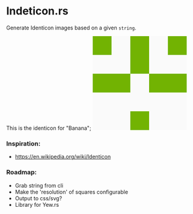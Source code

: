 # Indeticon.rs

Generate Identicon images based on a given `string`.

This is the identicon for "Banana";
![habit-grid](./identicon.png)

### Inspiration:

- https://en.wikipedia.org/wiki/Identicon

### Roadmap:

- Grab string from cli
- Make the 'resolution' of squares configurable
- Output to css/svg?
- Library for Yew.rs
